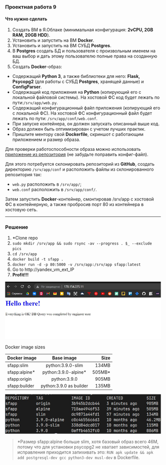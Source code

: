 ### Проектная работа 9

#### Что нужно сделать

1. Создать ВМ в Я.Облаке (минимальная конфигурация: **2vCPU, 2GB RAM, 20GB HDD**).
2. Установить и запустить на ВМ **Docker**.
3. Установить и запустить на ВМ СУБД **Postgres**.
4. В **Postgres** создать БД и пользователя с произвольным именем на ваш выбор и дать этому пользователю полные права на созданную БД.
5. Создать **Docker**-образ:
- Содержащий **Python 3**, а также библиотеки для него: **Flask, Psycopg2** (для работы с СУБД **Postgres**, хранящей данные) и **ConfigParser**.
- Содержащий код приложения на **Python** (копирующий его с локальной файловой системы). На хостовой ФС код будет лежать по пути:`/srv/app/web.py`.
- Содержащий конфигурационный файл приложения (копирующий его с локальной ФС). На хостовой ФС конфигурационный файл будет лежать по пути: `/srv/app/conf/web.conf`.
- При запуске контейнера, он должен запускать описанный выше код.
- Образ должен быть оптимизирован с учетом лучших практик.
- Пришлите ментору свой **Dockerfile**, скриншот с работающим приложением и размер образа.

Для проверки работоспособности образа можно использовать [приложение из репозитория](https://github.com/SkillfactoryCoding/DEVOPS-praktikum_Docker) (не забудьте поправить конфиг-файл).

Для этого потребуется склонировать репозиторий из **GitHub**, создать директорию `/srv/app/conf` и расположить файлы из склонированного репозитория так:

- `web.py` расположить в `/srv/app/`;
- `web.conf` расположить в `/srv/app/conf/`.

Затем запустить **Docker**-контейнер, смонтировав /srv/app с хостовой ФС в контейнерную, а также пробросив порт 80 из контейнера в хостовую сеть.

---

### Решение

1. *Clone repo
2. `sudo mkdir /srv/app && sudo rsync -av --progress . $_ --exclude pics`
3. `cd /srv/app`
4. `docker build -t sfapp .`
5. `docker run -d -p 80:5000 -v /srv/app:/srv/app sfapp:latest` 
6. Go to http://yandex_vm_ext_IP
7. **Profit!!!**

![](https://github.com/AleXDev25/sf-devops/blob/master/PW9/pics/sfapp_proof.jpg)

Docker image sizes

| Docker image  | Base image      | Size     |
|---------------|:---------------:|---------:|
|sfapp:slim     |python:3.9.0-slim  |134MB     |
|sfapp:alpine*  |python:3.9.0-alpine*|505MB*    |
|sfapp:origin   |python:3.9.0       |905MB     |
|sfapp:builder  |python:3.9.0 as builder|135MB |

![](https://github.com/AleXDev25/sf-devops/blob/master/PW9/pics/image_sizes.jpg)

>*Размер sfapp:alpine больше slim, хотя базовый образ всего 46М, потому что для установки psycopg2 не хватает зависимостей, для исправления приходится запихивать это: `RUN apk update && apk add postgresql-dev gcc python3-dev musl-dev` в Dockerfile.
